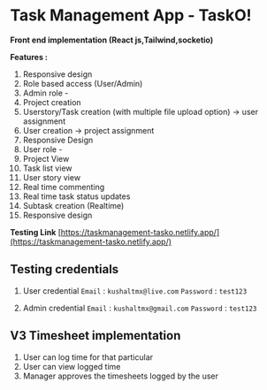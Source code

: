 # Task Management App - TaskO!
**Front end implementation (React js,Tailwind,socketio)**

**Features :**

1. Responsive design
2. Role based access (User/Admin)
3. Admin role - 
  1. Project creation
  2. Userstory/Task creation (with multiple file upload option) -> user assignment
  3. User creation -> project assignment 
  4. Responsive Design
4. User role -
  1. Project View
  2. Task list view
  3. User story view
  4. Real time commenting
  5. Real time task status updates
  6. Subtask creation (Realtime)
  7. Responsive design

**Testing Link**
[https://taskmanagement-tasko.netlify.app/](https://taskmanagement-tasko.netlify.app/)

## Testing credentials
 1. User credential
    `Email`    : `kushaltmx@live.com`
    `Password` : `test123`

 2. Admin credential
    `Email`    : `kushaltmx@gmail.com`
    `Password` : `test123`

## V3 Timesheet implementation
  1. User can log time for that particular
  2. User can view logged time
  3. Manager approves the timesheets logged by the user

